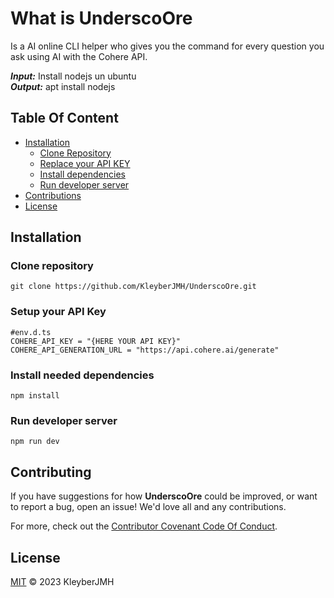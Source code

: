 # What is UnderscoOre
Is a AI online CLI helper who gives you the command for every question you ask using AI with the Cohere API.

***Input:*** Install nodejs un ubuntu <br>
***Output:*** apt install nodejs

## Table Of Content
- [Installation](#Installation)
    - [Clone Repository](#Clone-repository)
    - [Replace your API KEY](#Setup-your-API-Key)
    - [Install dependencies](#Install-needed-dependencies)
    - [Run developer server](#Run-developer-server)
- [Contributions](#Contributing)
- [License](#License)






## Installation
### Clone repository
```
git clone https://github.com/KleyberJMH/UnderscoOre.git
```
### Setup your API Key
```
#env.d.ts
COHERE_API_KEY = "{HERE YOUR API KEY}"
COHERE_API_GENERATION_URL = "https://api.cohere.ai/generate"
```

### Install needed dependencies
```
npm install
```

### Run developer server
```
npm run dev
```

## Contributing 
 If you have suggestions for how **UnderscoOre** could be improved, or want to report a bug, open an issue! We'd love all and any contributions. 

 For more, check out the [Contributor Covenant Code Of Conduct](CONTRIBUTING.md).


## License 
 [MIT](LICENSE.md) © 2023  KleyberJMH
















































